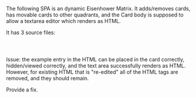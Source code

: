 The following SPA is an dynamic Eisenhower Matrix. It adds/removes cards, has movable cards to other quadrants, and the Card body is supposed to allow a textarea editor which renders as HTML.

It has 3 source files:
```html
``` 

```css
```

```javascript
```

Issue: the example entry in the HTML can be placed in the card correctly, hidden/viewed correctly, and the text area successfully renders as HTML. However, for existing HTML that is "re-edited" all of the HTML tags are removed, and they should remain.

Provide a fix.
